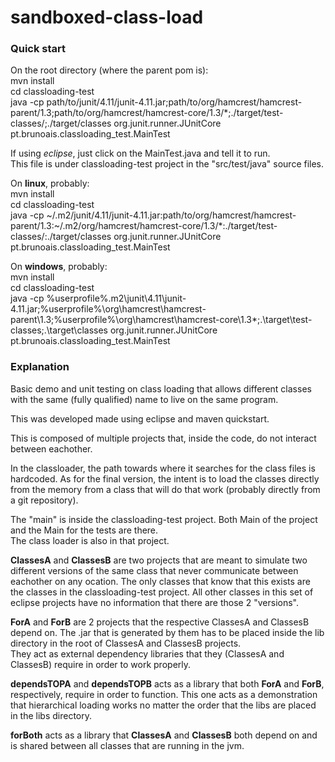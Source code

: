 sandboxed-class-load
====================

### Quick start
On the root directory (where the parent pom is):  
mvn install  
cd classloading-test  
java -cp path/to/junit/4.11/junit-4.11.jar;path/to/org/hamcrest/hamcrest-parent/1.3;path/to/org/hamcrest/hamcrest-core/1.3/*;./target/test-classes/;./target/classes org.junit.runner.JUnitCore pt.brunoais.classloading_test.MainTest

If using *eclipse*, just click on the MainTest.java and tell it to run.  
This file is under classloading-test project in the "src/test/java" source files.

On **linux**, probably:  
mvn install  
cd classloading-test  
java -cp ~/.m2/junit/4.11/junit-4.11.jar:path/to/org/hamcrest/hamcrest-parent/1.3:~/.m2/org/hamcrest/hamcrest-core/1.3/*:./target/test-classes/:./target/classes org.junit.runner.JUnitCore pt.brunoais.classloading_test.MainTest

On **windows**, probably:  
mvn install  
cd classloading-test  
java -cp %userprofile%\.m2\junit\4.11\junit-4.11.jar;%userprofile%\org\hamcrest\hamcrest-parent\1.3;%userprofile%\org\hamcrest\hamcrest-core\1.3\*;.\target\test-classes\;.\target\classes org.junit.runner.JUnitCore pt.brunoais.classloading_test.MainTest

### Explanation

Basic demo and unit testing on class loading that allows different classes with the same (fully qualified) name to live on the same program.

This was developed made using eclipse and maven quickstart.

This is composed of multiple projects that, inside the code, do not interact between eachother.

In the classloader, the path towards where it searches for the class files is hardcoded. As for the final version, the intent is to load the classes directly from the memory from a class that will do that work (probably directly from a git repository).

The "main" is inside the classloading-test project. Both Main of the project and the Main for the tests are there.  
The class loader is also in that project.

**ClassesA** and **ClassesB** are two projects that are meant to simulate two different versions of the same class that never communicate between eachother on any ocation. The only classes that know that this exists are the classes in the classloading-test project. All other classes in this set of eclipse projects have no information that there are those 2 "versions".

**ForA** and **ForB** are 2 projects that the respective ClassesA and ClassesB depend on. The .jar that is generated by them has to be placed inside the lib directory in the root of ClassesA and ClassesB projects.  
They act as external dependency libraries that they (ClassesA and ClassesB) require in order to work properly.

**dependsTOPA** and **dependsTOPB** acts as a library that both **ForA** and **ForB**, respectively, require in order to function. This one acts as a demonstration that hierarchical loading works no matter the order that the libs are placed in the libs directory.

**forBoth** acts as a library that **ClassesA** and **ClassesB** both depend on and is shared between all classes that are running in the jvm.
